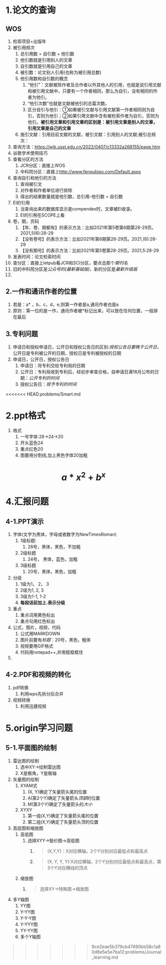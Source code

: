 # 1.论文的查询
## WOS
1. 检索项目+出版年
2. 被引用频次
   1. 总引用数 = 自引数 + 他引数
   2. 他引数就是引用别人的文章
   3. 自引数就是引用自己的文章
   4. 被引数：论文别人引用(也称为被引用总数)
   5. 他引用数和自引数的概念
      1. “他引”：文献被除作者及合作者以外其他人的引用，也就是说引用文献和被引用文献中，只要有一个作者相同，那么为自引，没有相同的作者为他引。
      2. “他引次数”也就是文献被他引的总篇次数。
      3. 区分自引与他引：①如果被引文献与引用文献第一作者相同则为自引，否则为他引；②如果引用文献中含有被检索作者为自引，否则为他引。**被引用文章和引用文章的区别是：被引用文章是别人的文章，引用文章是自己的文章**
   6. 施引文献：引用目前文献的文献，被引文献：引用别人的文献;被引总频次：
3. 查询方法：<https://wjk.usst.edu.cn/2022/0407/c13332a268155/page.htm>
4. 谷歌学术使用技巧
5. 查看分区的方法
   1. JCR分区：直接上WOS
   2. 中科院分区：直接上<http://www.fenqubiao.com/Default.aspx>
6. 查询自引和他引的方法
   1. 查询被引文
   2. 对作者和作者单位进行排除
   3. 得出的结果数量就是他引数，总引用-他引数 = 自引数
7. EI的引用
   1. 当查询出来的数据库显示是compendex时，文章被EI收录。
   2. EI的引用在SCOPE上看
8. 卷，期，页码
   1. 【年、卷、期都有】的表示方法：比如2021年第5卷第6期第28-29页。2021,5(6):28-29
   2. 【没有卷号】的表示方法：比如2021年第6期第28-29页。2021,(6):28-29
   3. 【没有期号】的表示方法：比如2021年第5卷第28-29页。2021,5:28-29
9. 发表时间：论文检索时间
10. 查分区：直接上letpub看JCR和SCI分区，要点击那个*期刊名*
11. 旧的中科院分区是*公众号的(最新基础版)*，新的分区是*最新升级版*
12. 

## 2.一作和通讯作者的位置

1. 若是：a* ，b，c，d，e,则第一作者是a,通讯作者也是a
2. 原则：第一位的是一作，通讯作者被*标记出来，可以放在任何位置，一般排在最后

## 3.专利问题
1. 申请日和授权申请日，公开日和授权公告日的区别:*授权公告日要晚于公开日*，公开日是专利被公开的日期，授权日是专利被授权的日期
2. 申请日，公开日，授权公告日
   1. 申请日：将专利交给专利局的日期
   2. 公开日：专利局收到专利后，经初步审查合格，自申请日满18月公布的日期：*公开专利的时间*
   3. 授权公告日：*授予专利的时间*

<<<<<<< HEAD:problems/Smart.md


# 2.ppt格式
1. 格式
   1. 一号字体:28->24->20
   2. 开头蓝色24
   3. 重点红色20
   4. 图要用分割线,加上黑色字体20加粗

$$a * x^2 + b^ x$$
=======
# 4.汇报问题
## 4-1.PPT演示
1. 字体(文字为黑体，字母或者数字为NewTimesRoman)
   1. 1级标题:
      1. 28号，黑体，黑色，不加粗
   2. 2级标题
      1. 24号， 黑体，蓝色，加粗
   3. 3级标题
      1. 20号，黑体，黑色，加粗
2. 分级
   1. 1级为1， 2， 3
   2. 2级为1, 2, 3
   3. 3级为1-1, 1-2
   4. **每段话前加上.表示分级**
3. 重点
   1. 重点词用黄色标出
   2. 重点句用红色标出
4. 公式，图片，视频，代码
   1. 公式用MARKDOWN
   2. 图片前要有*标题*：20号，黑色，粗体
   3. 视频要用GIF格式
   4. 代码用notepad++,并用框框框住
5. 
## 4-2.PDF和视频的转化
1. pdf转换
   1. 利用wps先拆分后合并
2. 视频转换
   1. 利用迅捷视频



# 5.origin学习问题
## 5-1.平面图的绘制
1. 雷达图的绘制
   1. 选中XY->绘制雷达图
   2. X是极角，Y是极轴
2. 矢量图的绘制
   1. XYAM式
      1. (X, Y)确定了矢量箭头尾的位置
      2. A(第2个Y)确定了矢量箭头*顶部*的位置
      3. M(第3个Y)确定了矢量箭头的*大小*
   2. XYXY
      1. 第一组(X,Y)确定了矢量箭头尾的位置
      2. 第二组(X,Y)确定了矢量箭头顶的位置
3. 高低图和缩放图
   1. 高低图
      1. 选择XYY->股价图->高低图
         1. >(X,Y,Y)：X对应横轴，2个Y分别对应最低点和最高点
         2. >(X, Y, Y, Y):X对应横轴，2个Y分别对应最低点和最高点，第3个Y对应横线的顶点
   2. 缩放图
      1. >选择XY->特殊图->缩放图
4. 多Y轴图
   1. YY图
   2. Y-YY图
   3. Y-Y-Y图
   4. Y-YYY图
   5. YY-YY图
   6. 多个Y轴图
>>>>>>> 9ce2eae5b379cb47490bb58c1a80d8e5e5e7ba12:problems/Journal_learning.md
